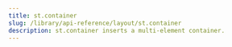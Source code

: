 ```yaml
---
title: st.container
slug: /library/api-reference/layout/st.container
description: st.container inserts a multi-element container.
---
```


<Autofunction function="streamlit.container" />
